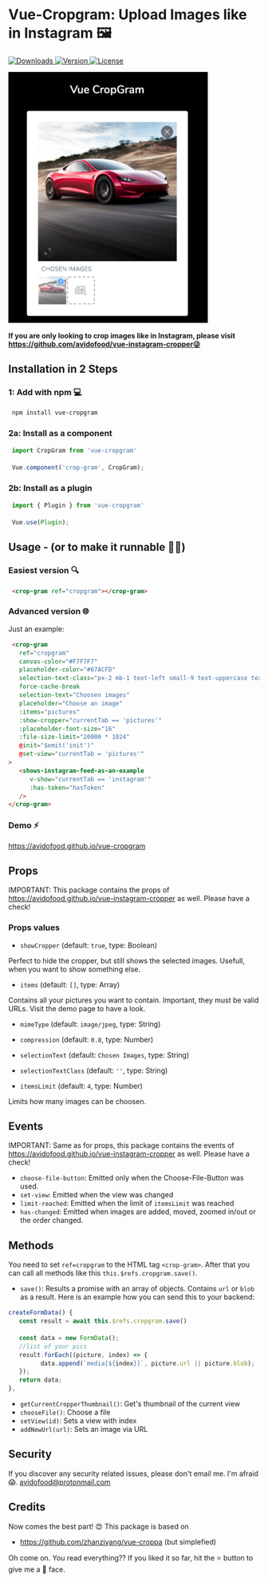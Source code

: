 # Vue-Cropgram: Upload Images like in Instagram 🖼

<a href="https://www.npmjs.com/package/vue-cropgram">
  <img src="https://img.shields.io/npm/dt/vue-cropgram.svg" alt="Downloads">
</a>
<a href="https://www.npmjs.com/package/vue-cropgram">
  <img src="https://img.shields.io/npm/v/vue-cropgram.svg" alt="Version">
</a>
<a href="https://www.npmjs.com/package/vue-cropgram">
  <img src="https://img.shields.io/npm/l/vue-cropgram.svg" alt="License">
</a>

<a href="https://avidofood.github.io/vue-cropgram"><img src="/images/intro.png" width="400" alt="try it out" /></a>

**If you are only looking to crop images like in Instagram, please visit https://github.com/avidofood/vue-instagram-cropper😜**

## Installation in 2 Steps

### 1: Add with npm 💻
```bash
 npm install vue-cropgram
```

### 2a: Install as a component

```javascript
 import CropGram from 'vue-cropgram'

 Vue.component('crop-gram', CropGram);
```
### 2b: Install as a plugin 
```javascript
 import { Plugin } from 'vue-cropgram'

 Vue.use(Plugin);
```

## Usage - (or to make it runnable 🏃‍♂️)


### Easiest version 🔍

```html
 <crop-gram ref="cropgram"></crop-gram>
```

### Advanced version 🌐

Just an example: 
```html
 <crop-gram
   ref="cropgram"
   canvas-color="#F7F7F7"
   placeholder-color="#67ACFD"
   selection-text-class="px-2 mb-1 text-left small-9 text-uppercase text-primary2 spacing-05"
   force-cache-break
   selection-text="Choosen images"
   placeholder="Choose an image"
   :items="pictures"
   :show-cropper="currentTab == 'pictures'"
   :placeholder-font-size="16"
   :file-size-limit="20000 * 1024"
   @init="$emit('init')"
   @set-view="currentTab = 'pictures'"
>
   <shows-instagram-feed-as-an-example
      v-show="currentTab == 'instagram'"
      :has-token="hasToken"
   />
</crop-gram>
```

### Demo ⚡️

https://avidofood.github.io/vue-cropgram

## Props

IMPORTANT: This package contains the props of https://avidofood.github.io/vue-instagram-cropper as well. Please have a check!

### Props values

- `showCropper` (default: `true`, type: Boolean)

Perfect to hide the cropper, but still shows the selected images. Usefull, when you want to show something else.

- `items` (default: `[]`, type: Array)

Contains all your pictures you want to contain. Important, they must be valid URLs. Visit the demo page to have a look.

- `mimeType` (default: `image/jpeg`, type: String)
- `compression` (default: `0.8`, type: Number)
- `selectionText` (default: `Chosen Images`, type: String)
- `selectionTextClass` (default: `''`, type: String)
  
- `itemsLimit` (default: `4`, type: Number)
  
Limits how many images can be choosen.
 


## Events 

IMPORTANT: Same as for props, this package contains the events of https://avidofood.github.io/vue-instagram-cropper as well. Please have a check!

- `choose-file-button`: Emitted only when the Choose-File-Button was used.
- `set-view`: Emitted when the view was changed
- `limit-reached`: Emitted when the limit of `itemsLimit` was reached
- `has-changed`: Emitted when images are added, moved, zoomed in/out or the order changed.

## Methods

You need to set `ref=cropgram` to the HTML tag `<crop-gram>`. After that you can call all methods like this `this.$refs.cropgram.save()`.

- `save()`: Results a promise with an array of objects. Contains `url` or `blob` as a result. Here is an example how you can send this to your backend:

```javascript
createFormData() {
   const result = await this.$refs.cropgram.save()

   const data = new FormData();
   //list of your pics
   result.forEach((picture, index) => {
         data.append(`media[${index}]`, picture.url || picture.blob);
   });
   return data;
},
```
- `getCurrentCropperThumbnail()`: Get's thumbnail of the current view
- `chooseFile()`: Choose a file
- `setView(id)`: Sets a view with index
- `addNewUrl(url)`: Sets an image via URL
 
   
 
## Security

If you discover any security related issues, please don't email me. I'm afraid 😱. avidofood@protonmail.com

## Credits

Now comes the best part! 😍
This package is based on

 - https://github.com/zhanziyang/vue-croppa (but simplefied)

Oh come on. You read everything?? If you liked it so far, hit the ⭐️ button to give me a 🤩 face. 
